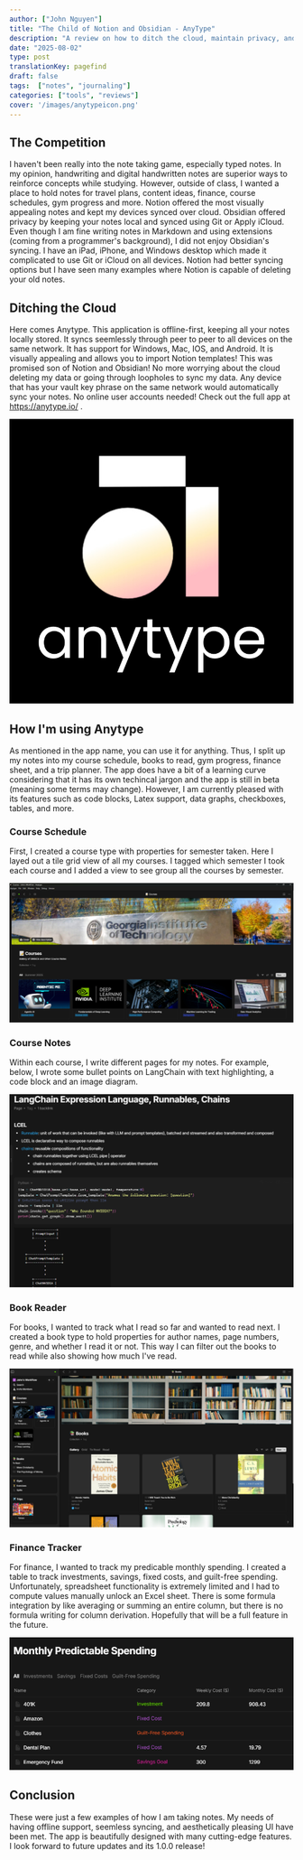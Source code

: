 ```yaml
---
author: ["John Nguyen"]
title: "The Child of Notion and Obsidian - AnyType"
description: "A review on how to ditch the cloud, maintain privacy, and keep accessibility with your notes using AnyType"
date: "2025-08-02"
type: post
translationKey: pagefind
draft: false
tags:  ["notes", "journaling"]
categories: ["tools", "reviews"]
cover: '/images/anytypeicon.png'
---
```


## The Competition
I haven't been really into the note taking game, especially typed notes. In my opinion, handwriting and digital handwritten notes are superior ways to reinforce concepts while studying. However, outside of class, I wanted a place to hold notes for travel plans, content ideas, finance, course schedules, gym progress and more. Notion offered the most visually appealing notes and kept my devices synced over cloud. Obsidian offered privacy by keeping your notes local and synced using Git or Apply iCloud. Even though I am fine writing notes in Markdown and using extensions (coming from a programmer's background), I did not enjoy Obsidian's syncing. I have an iPad, iPhone, and Windows desktop which made it complicated to use Git or iCloud on all devices. Notion had better syncing options but I have seen many examples where Notion is capable of deleting your old notes. 


## Ditching the Cloud
Here comes Anytype. This application is offline-first, keeping all your notes locally stored. It syncs seemlessly through peer to peer to all devices on the same network. It has support for Windows, Mac, IOS, and Android. It is visually appealing and allows you to import Notion templates! This was promised son of Notion and Obsidian! No more worrying about the cloud deleting my data or going through loopholes to sync my data. Any device that has your vault key phrase on the same network would automatically sync your notes. No online user accounts needed! Check out the full app at https://anytype.io/ .

![Anytype Courses](/images/anytypeicon.png)

## How I'm using Anytype
As mentioned in the app name, you can use it for anything. Thus, I split up my notes into my course schedule, books to read, gym progress, finance sheet, and a trip planner. The app does have a bit of a learning curve considering that it has its own techincal jargon and the app is still in beta (meaning some terms may change). However, I am currently pleased with its features such as code blocks, Latex support, data graphs, checkboxes, tables, and more. 


### Course Schedule 
First, I created a course type with properties for semester taken. Here I layed out a tile grid view of all my courses. I tagged which semester I took each course and I added a view to see group all the courses by semester. 

![Anytype Courses](/images/anytypecourse.png)

### Course Notes
Within each course, I write different pages for my notes. For example, below, I wrote some bullet points on LangChain with text highlighting, a code block and an image diagram.

![Langchain Notes](/images/langchainnotes.png)

### Book Reader
For books, I wanted to track what I read so far and wanted to read next. I created a book type to hold properties for author names, page numbers, genre, and whether I read it or not. This way I can filter out the books to read while also showing how much I've read.

![Book Tracker](/images/booktracker.png)


### Finance Tracker
For finance, I wanted to track my predicable monthly spending. I created a table to track investments, savings, fixed costs, and guilt-free spending. Unfortunately, spreadsheet functionality is extremely limited and I had to compute values manually unlock an Excel sheet. There is some formula integration by like averaging or summing an entire column, but there is no formula writing for column derivation. Hopefully that will be a full feature in the future.

![Finance Tracker](/images/financetracker.png)

## Conclusion
These were just a few examples of how I am taking notes. My needs of having offline support, seemless syncing, and aesthetically pleasing UI have been met. The app is beautifully designed with many cutting-edge features. I look forward to future updates and its 1.0.0 release!



